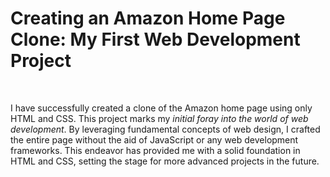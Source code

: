  <h1>Creating an Amazon Home Page Clone: My First Web Development Project</h1><br>
    <p>I have successfully created a clone of the Amazon home page using only HTML and CSS. This project marks my <i>initial foray into the world of web development</i>. By leveraging fundamental concepts of web design, I crafted the entire page without the aid of JavaScript or any web development frameworks. This endeavor has provided me with a solid foundation in HTML and CSS, setting the stage for more advanced projects in the future.</p>